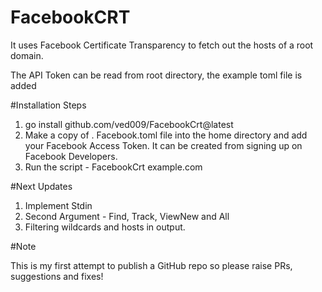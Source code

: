 # FacebookCRT
It uses Facebook Certificate Transparency to fetch out the hosts of a root domain.

The API Token can be read from root directory, the example toml file is added 


#Installation Steps

1. go install github.com/ved009/FacebookCrt@latest
2. Make a copy of . Facebook.toml file into the home directory and add your Facebook Access Token. It can be created from signing up on Facebook Developers.
3. Run the script - FacebookCrt example.com



#Next Updates

1. Implement Stdin
2. Second Argument - Find, Track, ViewNew and All
3. Filtering wildcards and hosts in output. 


#Note

This is my first attempt to publish a GitHub repo so please raise PRs, suggestions and fixes! 


